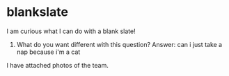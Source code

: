 # blankslate

I am curious what I can do with a blank slate!

1. What do you want different with this question?
Answer: can i just take a nap because i'm a cat

I have attached photos of the team.
